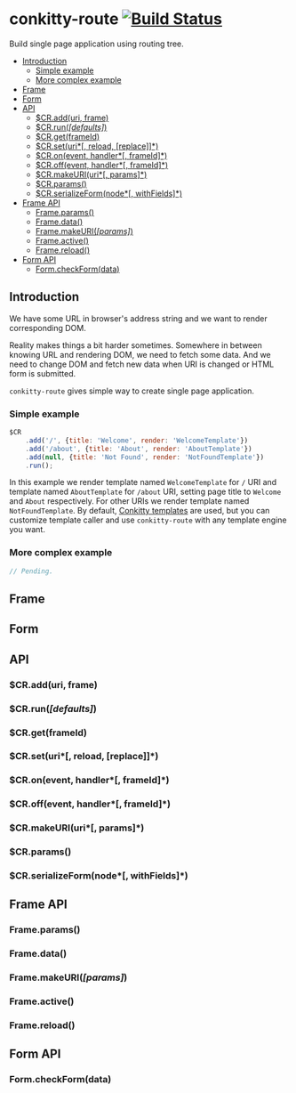 # conkitty-route [![Build Status](https://travis-ci.org/hoho/conkitty-route.svg?branch=master)](https://travis-ci.org/hoho/conkitty-route)

Build single page application using routing tree.

- [Introduction](#introduction)
    - [Simple example](#simple-example)
    - [More complex example](#more-complex-example)
- [Frame](#frame)
- [Form](#form)
- [API](#api)
    - [$CR.add(uri, frame)](#cradduri-frame)
    - [$CR.run(*[defaults]*)](#crrundefaults)
    - [$CR.get(frameId)](#crgetframeid)
    - [$CR.set(uri*[, reload, [replace]]*)](#crseturi-reload-replace)
    - [$CR.on(event, handler*[, frameId]*)](#cronevent-handler)
    - [$CR.off(event, handler*[, frameId]*)](#croffevent-handler)
    - [$CR.makeURI(uri*[, params]*)](#crmakeuriuri-params)
    - [$CR.params()](#crparams)
    - [$CR.serializeForm(node*[, withFields]*)](#crserializeformnode-withfields)
- [Frame API](#frame-api)
    - [Frame.params()](#frameparams)
    - [Frame.data()](#framedata)
    - [Frame.makeURI(*[params]*)](#framemakeuriparams)
    - [Frame.active()](#frameactive)
    - [Frame.reload()](#framereload)
- [Form API](#form-api)
    - [Form.checkForm(data)](#formcheckformdata)


## Introduction

We have some URL in browser's address string and we want to render
corresponding DOM.

Reality makes things a bit harder sometimes. Somewhere in between knowing URL
and rendering DOM, we need to fetch some data. And we need to change DOM and
fetch new data when URI is changed or HTML form is submitted.

`conkitty-route` gives simple way to create single page application.

### Simple example

```js
$CR
    .add('/', {title: 'Welcome', render: 'WelcomeTemplate'})
    .add('/about', {title: 'About', render: 'AboutTemplate'})
    .add(null, {title: 'Not Found', render: 'NotFoundTemplate'})
    .run();
```

In this example we render template named `WelcomeTemplate` for `/` URI and
template named `AboutTemplate` for `/about` URI, setting page title to 
`Welcome` and `About` respectively. For other URIs we render template
named `NotFoundTemplate`. By default,
[Conkitty templates](https://github.com/hoho/conkitty) are used, but you can
customize template caller and use `conkitty-route` with any template engine you
want.

### More complex example

```js
// Pending.
```

## Frame


## Form


## API

### $CR.add(uri, frame)

### $CR.run(*[defaults]*)

### $CR.get(frameId)

### $CR.set(uri*[, reload, [replace]]*)

### $CR.on(event, handler*[, frameId]*)

### $CR.off(event, handler*[, frameId]*)

### $CR.makeURI(uri*[, params]*)

### $CR.params()

### $CR.serializeForm(node*[, withFields]*)


## Frame API

### Frame.params()

### Frame.data()

### Frame.makeURI(*[params]*)

### Frame.active()

### Frame.reload()


## Form API

### Form.checkForm(data)
